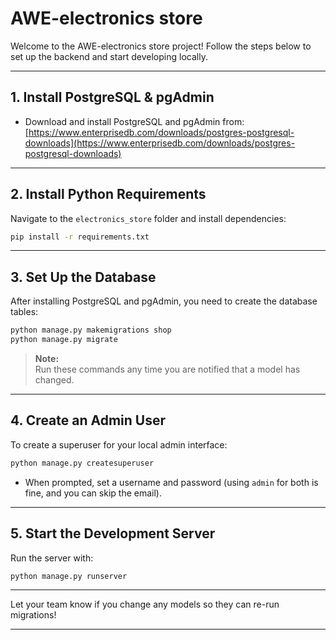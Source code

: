 # AWE-electronics store

Welcome to the AWE-electronics store project! Follow the steps below to set up the backend and start developing locally.

---

## 1. Install PostgreSQL & pgAdmin

- Download and install PostgreSQL and pgAdmin from:  
  [https://www.enterprisedb.com/downloads/postgres-postgresql-downloads](https://www.enterprisedb.com/downloads/postgres-postgresql-downloads)

---

## 2. Install Python Requirements

Navigate to the `electronics_store` folder and install dependencies:

```bash
pip install -r requirements.txt
```

---

## 3. Set Up the Database

After installing PostgreSQL and pgAdmin, you need to create the database tables:

```bash
python manage.py makemigrations shop
python manage.py migrate
```

> **Note:**  
> Run these commands any time you are notified that a model has changed.

---

## 4. Create an Admin User

To create a superuser for your local admin interface:

```bash
python manage.py createsuperuser
```

- When prompted, set a username and password (using `admin` for both is fine, and you can skip the email).

---

## 5. Start the Development Server

Run the server with:

```bash
python manage.py runserver
```

---

Let your team know if you change any models so they can re-run migrations!

---
